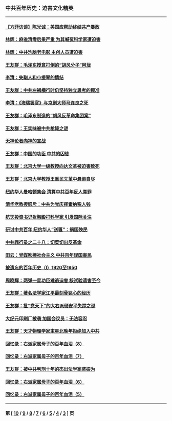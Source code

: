 ### 中共百年历史：迫害文化精英
---
#### [【方菲访谈】陈光诚：美国应帮助终结共产暴政](../../pages/nf1176111/n13759521.md?07250430) 
#### [林辉：麻雀清零后果严重 为其喊冤科学家遭迫害](../../pages/nf1176111/n13746900.md?07250430) 
#### [林辉：中共洗脑老电影 主创人员遭迫害](../../pages/nf1176111/n13699437.md?07250430) 
#### [王友群：毛泽东授意打倒的“胡风分子”阿垅](../../pages/nf1176111/n13592541.md?07250430) 
#### [李清：失聪人和小提琴的情结](../../pages/nf1176111/n13459280.md?07250430) 
#### [王友群：中共左祸横行时仍坚持独立思考的顾准](../../pages/nf1176111/n13444722.md?07250430) 
#### [李清：《海瑞罢官》与京剧大师马连良之死](../../pages/nf1176111/n13412316.md?07250430) 
#### [王友群：毛泽东制造的“胡风反革命集团案”](../../pages/nf1176111/n13324909.md?07250430) 
#### [王友群：王实味被中共枪毙之谜](../../pages/nf1176111/n13307502.md?07250430) 
#### [无神论者向神的宣战](../../pages/nf1176111/n13281535.md?07250430) 
#### [王友群：中国的功臣 中共的囚徒](../../pages/nf1176111/n13291790.md?07250430) 
#### [王友群：北京大学一级教授向达文革被迫害致死](../../pages/nf1176111/n13150966.md?07250430) 
#### [王友群：北京大学教授王重民文革中悬梁自尽](../../pages/nf1176111/n13084645.md?07250430) 
#### [纽约华人曼哈顿集会 清算中共百年反人类罪](../../pages/nf1176111/n13084157.md?07250430) 
#### [清华老教授怒斥：中共为党庆挥霍纳税人钱](../../pages/nf1176111/n13071430.md?07250430) 
#### [航天投资书记张陶殴打科学家 引发国际关注](../../pages/nf1176111/n13069132.md?07250430) 
#### [研讨中共百年 纽约华人“送匾”：祸国殃民](../../pages/nf1176111/n13057367.md?07250430) 
#### [中共罪行录之二十八：切菜切出反革命](../../pages/nf1176111/n13030600.md?07250430) 
#### [田云：党媒吹捧社会主义 中共百年误国害民](../../pages/nf1176111/n13006682.md?07250430) 
#### [被遗忘的百年历史（I）1920至1950](../../pages/nf1176111/n12986411.md?07250430) 
#### [周晓辉：两弹一星功臣难逃迫害 核试验遗害至今](../../pages/nf1176111/n12974997.md?07250430) 
#### [王友群：著名法学家江平最刻骨铭心的经历](../../pages/nf1176111/n12970787.md?07250430) 
#### [王友群：批“党天下”的大右派储安平失踪之谜](../../pages/nf1176111/n12954229.md?07250430) 
#### [大纪元印刷厂被袭 加国会议员：无法容忍](../../pages/nf1176111/n12883028.md?07250430) 
#### [王友群：天才物理学家束星北晚年拒绝加入中共](../../pages/nf1176111/n12792913.md?07250430) 
#### [回忆录：右派家属母子的百年血泪（8）](../../pages/nf1176111/n12706196.md?07250430) 
#### [回忆录：右派家属母子的百年血泪（7）](../../pages/nf1176111/n12706191.md?07250430) 
#### [王友群：被中共判刑十年的杰出法学家盛振为](../../pages/nf1176111/n12706141.md?07250430) 
#### [回忆录：右派家属母子的百年血泪（6）](../../pages/nf1176111/n12698863.md?07250430) 
#### [回忆录：右派家属母子的百年血泪（5）](../../pages/nf1176111/n12692515.md?07250430) 

---
#### 第 [ [10](./10.md?07250430) / [9](./9.md?07250430) / [8](./8.md?07250430) / [7](./7.md?07250430) / [6](./6.md?07250430) / [5](./5.md?07250430) / [4](./4.md?07250430) / [3](./3.md?07250430) ] 页
